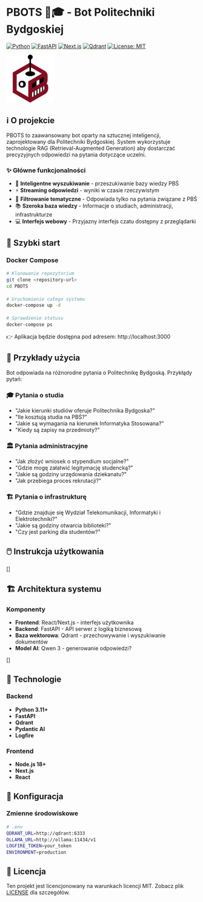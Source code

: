 # PBOTS 🤖🎓 - Bot Politechniki Bydgoskiej

[![Python](https://img.shields.io/badge/python-3.11+-blue.svg)](https://www.python.org/)
[![FastAPI](https://img.shields.io/badge/FastAPI-0.95.1-green.svg)](https://fastapi.tiangolo.com/)
[![Next.js](https://img.shields.io/badge/Next.js-13.4.4-black.svg)](https://nextjs.org/)
[![Qdrant](https://img.shields.io/badge/Qdrant-1.2.0-orange.svg)](https://qdrant.tech/)
[![License: MIT](https://img.shields.io/badge/License-MIT-yellow.svg)](https://opensource.org/licenses/MIT)


<img src="frontend/public/assets/pbots_logo.png" alt="Logo projektu" width="25%"/>




## ℹ️ O projekcie

PBOTS to zaawansowany bot oparty na sztucznej inteligencji, zaprojektowany dla Politechniki Bydgoskiej. System wykorzystuje technologie RAG (Retrieval-Augmented Generation) aby dostarczać precyzyjnych odpowiedzi na pytania dotyczące uczelni.

### ✨ Główne funkcjonalności

- 🔎 **Inteligentne wyszukiwanie** - przeszukiwanie bazy wiedzy PBŚ
- ⚡ **Streaming odpowiedzi** - wyniki w czasie rzeczywistym
- 🎯 **Filtrowanie tematyczne** - Odpowiada tylko na pytania związane z PBŚ
- 📚 **Szeroka baza wiedzy** - Informacje o studiach, administracji, infrastrukturze
- 💻 **Interfejs webowy** - Przyjazny interfejs czatu dostępny z przeglądarki

## 🚀 Szybki start

### Docker Compose 

```bash
# Klonowanie repozytorium
git clone <repository-url>
cd PBOTS

# Uruchomienie całego systemu
docker-compose up -d

# Sprawdzenie statusu
docker-compose ps
```

👉 Aplikacja będzie dostępna pod adresem: http://localhost:3000


## 💬 Przykłady użycia

Bot odpowiada na różnorodne pytania o Politechnikę Bydgoską. Przykłądy pytań:

### 🎓 Pytania o studia
- "Jakie kierunki studiów oferuje Politechnika Bydgoska?"
- "Ile kosztują studia na PBŚ?"
- "Jakie są wymagania na kierunek Informatyka Stosowana?"
- "Kiedy są zapisy na przedmioty?"

### 🏛️ Pytania administracyjne
- "Jak złożyć wniosek o stypendium socjalne?"
- "Gdzie mogę załatwić legitymację studencką?"
- "Jakie są godziny urzędowania dziekanatu?"
- "Jak przebiega proces rekrutacji?"

### 🏗️ Pytania o infrastrukturę
- "Gdzie znajduje się Wydział Telekomunikacji, Informatyki i Elektrotechniki?"
- "Jakie są godziny otwarcia biblioteki?"
- "Czy jest parking dla studentów?"

## 🖱️ Instrukcja użytkowania
[]

## 🏗️ Architektura systemu

### Komponenty
- **Frontend**: React/Next.js - interfejs użytkownika
- **Backend**: FastAPI - API serwer z logiką biznesową
- **Baza wektorowa**: Qdrant - przechowywanie i wyszukiwanie dokumentów
- **Model AI**: Qwen 3 - generowanie odpowiedzi?

[]


## 🧰 Technologie

### Backend
- **Python 3.11+**
- **FastAPI**
- **Qdrant**
- **Pydantic AI**
- **Logfire**

### Frontend
- **Node.js 18+**
- **Next.js**
- **React**

## 🔧 Konfiguracja

### Zmienne środowiskowe

```bash
# .env
QDRANT_URL=http://qdrant:6333
OLLAMA_URL=http://ollama:11434/v1
LOGFIRE_TOKEN=your_token
ENVIRONMENT=production
```
## 📜 Licencja

Ten projekt jest licencjonowany na warunkach licencji MIT. Zobacz plik [LICENSE](LICENSE) dla szczegółów.

